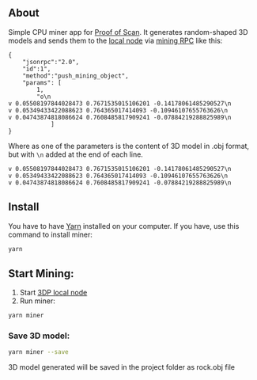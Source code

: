 ## About
Simple CPU miner app for [Proof of Scan](https://3dpass.org/proof_of_scan.html). It generates random-shaped 3D models and sends them to the 
[local node](https://github.com/3Dpass/3DP) via [mining RPC](https://github.com/3Dpass/3DP/blob/dev/nodes/poscan-consensus/src/mining_rpc.rs) like this: 

```
{
    "jsonrpc":"2.0",
    "id":1",
    "method":"push_mining_object",
    "params": [
        1,
        "o\n
v 0.05508197844028473 0.7671535015106201 -0.14178061485290527\n
v 0.05349433422088623 0.764365017414093 -0.10946107655763626\n
v 0.04743874818086624 0.7608485817909241 -0.07884219288825989\n
            ]
}
```
Where as one of the parameters is the content of 3D model in .obj format, but with `\n` added at the end of each line. 
```
v 0.05508197844028473 0.7671535015106201 -0.14178061485290527\n
v 0.05349433422088623 0.764365017414093 -0.10946107655763626\n
v 0.04743874818086624 0.7608485817909241 -0.07884219288825989\n
```

## Install
You have to have [Yarn](https://classic.yarnpkg.com/lang/en/docs/install/) installed on your computer. 
If you have, use this command to install miner: 

```bash
yarn
```

## Start Mining:

1. Start [3DP local node](https://github.com/3Dpass/3DP)
2. Run miner:

```bash
yarn miner
```
### Save 3D model:
```bash
yarn miner --save
```
3D model generated will be saved in the project folder as rock.obj file
